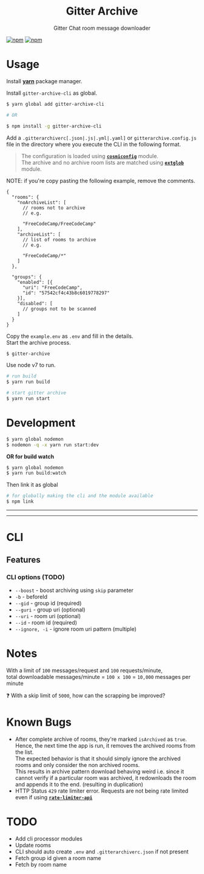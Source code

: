 <h1 align="center">Gitter Archive</h1>
<p align="center">Gitter Chat room message downloader</p>

[![npm](https://img.shields.io/npm/v/gitter-archive-cli.svg)](https://www.npmjs.com/package/gitter-archive-cli) [![npm](https://img.shields.io/npm/l/gitter-archive-cli.svg)](https://github.com/abhisekp/gitter-archive-cli)

# Usage

Install [**yarn**](https://yarnpkg.com/en/docs/install) package manager.

Install `gitter-archive-cli` as global.

```sh
$ yarn global add gitter-archive-cli

# OR

$ npm install -g gitter-archive-cli
```

Add a `.gitterarchiverc[.json|.js|.yml|.yaml]` or `gitterarchive.config.js` file in the directory where you execute the CLI in the following format.  
> The configuration is loaded using [**`cosmiconfig`**](http://npm.im/cosmiconfig) module.  
The archive and no archive room lists are matched using [**`extglob`**](http://npm.im/extglob) module.

NOTE: if you're copy pasting the following example, remove the comments.

```json5
{
  "rooms": {
    "noArchiveList": [
      // rooms not to archive
      // e.g.

      "FreeCodeCamp/FreeCodeCamp"
    ],
    "archiveList": [
      // list of rooms to archive
      // e.g.

      "FreeCodeCamp/*"
    ]
  },

  "groups": {
    "enabled": [{
      "uri": "FreeCodeCamp",
      "id": "57542cf4c43b8c6019778297"
    }],
    "disabled": [
      // groups not to be scanned
    ]
  }
}
```

Copy the `example.env` as `.env` and fill in the details.  
Start the archive process.

```sh
$ gitter-archive
```

Use node v7 to run.

```sh
# run build
$ yarn run build

# start gitter archive
$ yarn run start
```

# Development

```sh
$ yarn global nodemon
$ nodemon -q -x yarn run start:dev
```

**OR for build watch**

```sh
$ yarn global nodemon
$ yarn run build:watch
```

Then link it as global

```sh
# for globally making the cli and the module available
$ npm link
```

----

----
# CLI

## Features

### CLI options (TODO)

- `--boost` - boost archiving using `skip` parameter
- `-b` - beforeId 
- `--gid` - group id (required)
- `--guri` - group uri (optional)
- `--uri` - room uri (optional)
- `--id` - room id (required)
- `--ignore, -i` - ignore room uri pattern (multiple)

# Notes

With a limit of `100` messages/request and `100` requests/minute,  
total downloadable messages/minute = `100 x 100` = `10,000` messages per minute

:question: With a skip limit of `5000`, how can the scrapping be improved? 

# Known Bugs

- After complete archive of rooms, they're marked `isArchived`  as `true`.  
  Hence, the next time the app is run, it removes the archived rooms from the list.  
  The expected behavior is that it should simply ignore the archived rooms and only consider the non archived rooms.  
  This results in archive pattern download behaving weird i.e. since it cannot verify if a particular room was archived, it redownloads the room and appends it to the end. (resulting in duplication)
- HTTP Status `429` rate limiter error. Requests are not being rate limited even if using [**`rate-limiter-api`**](http://npm.im/rate-limiter-api)


# TODO

- Add cli processor modules
- Update rooms
- CLI should auto create `.env` and `.gitterarchiverc.json` if not present
- Fetch group id given a room name
- Fetch by room name
